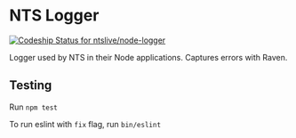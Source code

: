 # NTS Logger

[ ![Codeship Status for ntslive/node-logger](https://app.codeship.com/projects/c1815250-0e5c-0135-a3ef-6a14b39ec87c/status?branch=master)](https://app.codeship.com/projects/215949)

Logger used by NTS in their Node applications.
Captures errors with Raven.



## Testing

Run `npm test`

To run eslint with `fix` flag, run `bin/eslint`

